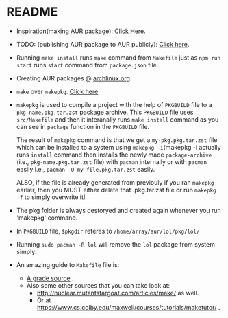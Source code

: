 # README

- Inspiration(making AUR package): [Click Here](https://youtu.be/ls_hpopfsQU).
- TODO: (publishing AUR package to AUR publicly): [Click here](https://youtu.be/iUz28vbWgVw).

- Running `make install` runs `make` command from `Makefile` just as
  `npm run start` runs `start` command from `package.json` file.

- Creating AUR packages @ [archlinux.org](https://wiki.archlinux.org/title/creating_packages).

- `make` over `makepkg`: [Click here](https://unix.stackexchange.com/a/605951/504112)

- `makepkg` is used to compile a project with the help of `PKGBUILD`
  file to a `pkg-name.pkg.tar.zst` package archive. This `PKGBUILD` file
  uses `src/Makefile` and then it interanally runs `make install`
  command as you can see in `package` function in the `PKGBUILD` file.

  The result of `makepkg` command is that we get a `my-pkg.pkg.tar.zst` file which can be
  installed to a system using `makepkg -i`(makepkg -i actually runs 
  `install` command then installs the newly made `package-archive` 
  (i.e., `pkg-name.pkg.tar.zst` file) with `pacman` internally or with
  `pacman` easily i.e., `pacman -U my-file.pkg.tar.zst` easily.

  ALSO, if the file is already generated
  from previouly if you ran `makepkg` earlier, then you MUST either
  delete that .pkg.tar.zst file or run `makepkg -f` to simply overwrite
  it!

- The pkg folder is always destoryed and created again whenever you run
  'makepkg' command.

- In `PKGBUILD` file, `$pkgdir` referes to `/home/array/aur/lol/pkg/lol/`

- Running `sudo pacman -R lol` will remove the `lol` package from system
  simply.

- An amazing guide to `Makefile` file is: 
  - [A grade source](https://www.softwaretestinghelp.com/cpp-makefile-tutorial/) .
  - Also some other sources that you can take look at:
    - http://nuclear.mutantstargoat.com/articles/make/ as well.
    - Or at https://www.cs.colby.edu/maxwell/courses/tutorials/maketutor/ .
